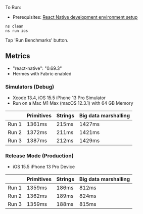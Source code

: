 To Run:

* Prerequisites: [React Native development environment setup](https://reactnative.dev/docs/environment-setup)

```
ns clean
ns run ios 
```

Tap 'Run Benchmarks' button.

## Metrics

* "react-native": "0.69.3"
* Hermes with Fabric enabled

### Simulators (Debug)

* Xcode 13.4, iOS 15.5 iPhone 13 Pro Simulator
* Run on a Mac M1 Max (macOS 12.3.1) with 64 GB Memory

|   | Primitives  | Strings  | Big data marshalling  |
|---|---|---|---|
| Run 1  | 1361ms  | 215ms  | 1427ms  |
| Run 2  | 1372ms  | 211ms  | 1421ms  |
| Run 3  | 1387ms  | 212ms  | 1429ms  |


### Release Mode (Production)

* iOS 15.5 iPhone 13 Pro Device

|   | Primitives  | Strings  | Big data marshalling  |
|---|---|---|---|
| Run 1  | 1359ms  | 186ms  | 812ms  |
| Run 2  | 1362ms  | 189ms  | 824ms  |
| Run 3  | 1359ms  | 188ms  | 815ms  |


